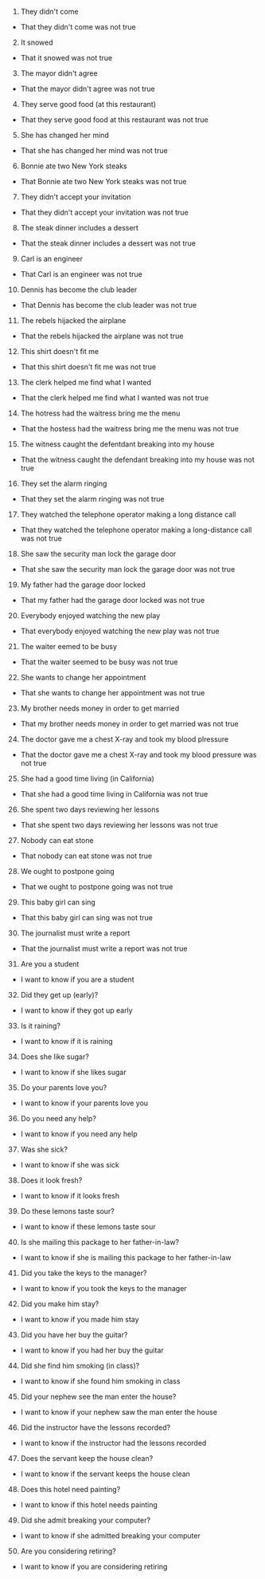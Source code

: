 1. They didn't come 
- That they didn't come was not true
2. It snowed
- That it snowed was not true
3. The mayor didn't agree
- That the mayor didn't agree was not true
4. They serve good food (at this restaurant)
- That they serve good food at this restaurant was not true
5. She has changed her mind
- That she has changed her mind was not true
6. Bonnie ate two New York steaks
- That Bonnie ate two New York steaks was not true
7. They didn't accept your invitation
- That they didn't accept your invitation was not true
8. The steak dinner includes a dessert
- That the steak dinner includes a dessert was not true
9. Carl is an engineer
- That Carl is an engineer was not true
10. Dennis has become the club leader
- That Dennis has become the club leader was not true
11. The rebels hijacked the airplane
- That the rebels hijacked the airplane was not true
12. This shirt doesn't fit me
- That this shirt doesn't fit me was not true
13. The clerk helped me find what I wanted
- That the clerk helped me find what I wanted was not true
14. The hotress had the waitress bring me the menu
- That the hostess had the waitress bring me the menu was not true
15. The witness caught the defentdant breaking into my house
- That the witness caught the defendant breaking into my house was not true
16. They set the alarm ringing
- That they set the alarm ringing was not true
17. They watched the telephone operator making a long distance call
- That they watched the telephone operator making a long-distance call was not true
18. She saw the security man lock the garage door
- That she saw the security man lock the garage door was not true
19. My father had the garage door locked
- That my father had the garage door locked was not true
20. Everybody enjoyed watching the new play
- That everybody enjoyed watching the new play was not true
21. The waiter eemed to be busy
- That the waiter seemed to be busy was not true
22. She wants to change her appointment
- That she wants to change her appointment was not true
23. My brother needs money in order to get married
- That my brother needs money in order to get married was not true
24. The doctor gave me a chest X-ray and took my blood plressure
- That the doctor gave me a chest X-ray and took my blood pressure was not true
25. She had a good time living (in California)
- That she had a good time living in California was not true
26. She spent two days reviewing her lessons
- That she spent two days reviewing her lessons was not true
27. Nobody can eat stone
- That nobody can eat stone was not true
28. We ought to postpone going
- That we ought to postpone going was not true
29. This baby girl can sing
- That this baby girl can sing was not true
30. The journalist must write a report
- That the journalist must write a report was not true
31. Are you a student
- I want to know if you are a student
32. Did they get up (early)?
- I want to know if they got up early
33. Is it raining?
- I want to know if it is raining
34. Does she like sugar?
- I want to know if she likes sugar
35. Do your parents love you?
- I want to know if your parents love you
36. Do you need any help?
- I want to know if you need any help
37. Was she sick?
- I want to know if she was sick
38. Does it look fresh?
- I want to know if it looks fresh
39. Do these lemons taste sour?
- I want to know if these lemons taste sour
40. Is she mailing this package to her father-in-law?
- I want to know if she is mailing this package to her father-in-law
41. Did you take the keys to the manager?
- I want to know if you took the keys to the manager
42. Did you make him stay?
- I want to know if you made him stay
43. Did you have her buy the guitar?
- I want to know if you had her buy the guitar
44. Did she find him smoking (in class)?
- I want to know if she found him smoking in class
45. Did your nephew see the man enter the house?
- I want to know if your nephew saw the man enter the house
46. Did the instructor have the lessons recorded?
- I want to know if the instructor had the lessons recorded
47. Does the servant keep the house clean?
- I want to know if the servant keeps the house clean
48. Does this hotel need painting?
- I want to know if this hotel needs painting
49. Did she admit breaking your computer?
- I want to know if she admitted breaking your computer
50. Are you considering retiring?
- I want to know if you are considering retiring